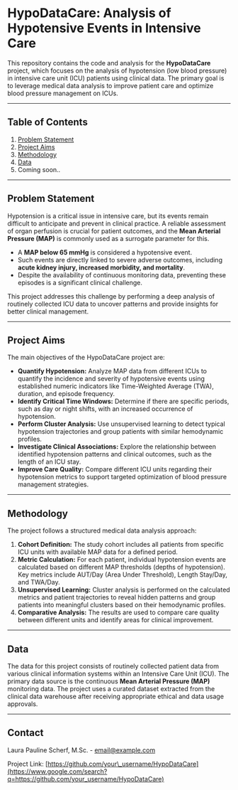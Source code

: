 # HypoDataCare: Analysis of Hypotensive Events in Intensive Care

This repository contains the code and analysis for the **HypoDataCare** project, which focuses on the analysis of hypotension (low blood pressure) in intensive care unit (ICU) patients using clinical data. The primary goal is to leverage medical data analysis to improve patient care and optimize blood pressure management on ICUs.

-----

## Table of Contents

1.  [Problem Statement](https://www.google.com/search?q=%23problem-statement)
2.  [Project Aims](https://www.google.com/search?q=%23project-aims)
3.  [Methodology](https://www.google.com/search?q=%23methodology)
4.  [Data](https://www.google.com/search?q=%23data)
5.  Coming soon..

-----

## Problem Statement

Hypotension is a critical issue in intensive care, but its events remain difficult to anticipate and prevent in clinical practice. A reliable assessment of organ perfusion is crucial for patient outcomes, and the **Mean Arterial Pressure (MAP)** is commonly used as a surrogate parameter for this.

  * A **MAP below 65 mmHg** is considered a hypotensive event.
  * Such events are directly linked to severe adverse outcomes, including **acute kidney injury, increased morbidity, and mortality**.
  * Despite the availability of continuous monitoring data, preventing these episodes is a significant clinical challenge.

This project addresses this challenge by performing a deep analysis of routinely collected ICU data to uncover patterns and provide insights for better clinical management.

-----

## Project Aims

The main objectives of the HypoDataCare project are:

  * **Quantify Hypotension:** Analyze MAP data from different ICUs to quantify the incidence and severity of hypotensive events using established numeric indicators like Time-Weighted Average (TWA), duration, and episode frequency.
  * **Identify Critical Time Windows:** Determine if there are specific periods, such as day or night shifts, with an increased occurrence of hypotension.
  * **Perform Cluster Analysis:** Use unsupervised learning to detect typical hypotension trajectories and group patients with similar hemodynamic profiles.
  * **Investigate Clinical Associations:** Explore the relationship between identified hypotension patterns and clinical outcomes, such as the length of an ICU stay.
  * **Improve Care Quality:** Compare different ICU units regarding their hypotension metrics to support targeted optimization of blood pressure management strategies.

-----

## Methodology

The project follows a structured medical data analysis approach:

1.  **Cohort Definition:** The study cohort includes all patients from specific ICU units with available MAP data for a defined period.
2.  **Metric Calculation:** For each patient, individual hypotension events are calculated based on different MAP thresholds (depths of hypotension). Key metrics include AUT/Day (Area Under Threshold), Length Stay/Day, and TWA/Day.
3.  **Unsupervised Learning:** Cluster analysis is performed on the calculated metrics and patient trajectories to reveal hidden patterns and group patients into meaningful clusters based on their hemodynamic profiles.
4.  **Comparative Analysis:** The results are used to compare care quality between different units and identify areas for clinical improvement.

-----

## Data

The data for this project consists of routinely collected patient data from various clinical information systems within an Intensive Care Unit (ICU). The primary data source is the continuous **Mean Arterial Pressure (MAP)** monitoring data. The project uses a curated dataset extracted from the clinical data warehouse after receiving appropriate ethical and data usage approvals.



-----

## Contact

Laura Pauline Scherf, M.Sc. - [email@example.com](mailto:email@example.com)

Project Link: [https://github.com/your\_username/HypoDataCare](https://www.google.com/search?q=https://github.com/your_username/HypoDataCare)
